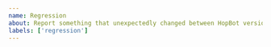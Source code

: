 ```yaml
---
name: Regression
about: Report something that unexpectedly changed between HopBot versions.
labels: ['regression']
---
```

